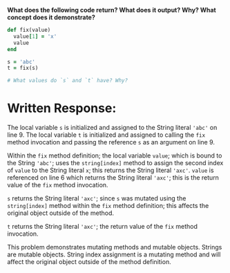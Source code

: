 **What does the following code return? What does it output? Why? What concept does it demonstrate?**

```ruby
def fix(value)
  value[1] = 'x'
  value
end

s = 'abc'
t = fix(s)

# What values do `s` and `t` have? Why?
```
# Written Response:

The local variable `s` is initialized and assigned to the String literal `'abc'` on line 9. The local variable `t` is initialized and assigned to calling the `fix` method invocation and passing the reference `s` as an argument on line 9.

Within the `fix` method definition; the local variable `value`; which is bound to the String `'abc'`; uses the `string[index]` method to assign the second index of `value` to the String literal `x`; this returns the String literal `'axc'`. `value` is referenced on line 6 which returns the String literal `'axc'`; this is the return value of the `fix` method invocation.

`s` returns the String literal `'axc'`; since `s` was mutated using the `string[index]` method within the `fix` method definition; this affects the original object outside of the method.

`t` returns the String literal `'axc'`; the return value of the `fix` method invocation.

This problem demonstrates mutating methods and mutable objects. Strings are mutable objects. String index assignment is a mutating method and will affect the original object outside of the method definition.